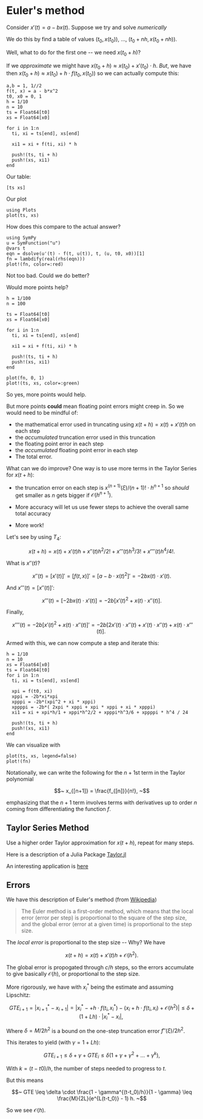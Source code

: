# Euler's method

Consider $x'(t) = a - b x(t)$. Suppose we try and solve *numerically*

We do this by find a table of values $(t_0, x(t_0))$, $\dots$, $(t_0 + nh, x(t_0+nh))$.

Well, what to do for the first one -- we need $x(t_0 + h)$?

If we *approximate* we might have $x(t_0 + h) \approx x(t_0) + x'(t_0) \cdot h$. *But*, we have then $x(t_0+h) \approx x(t_0) + h \cdot f(t_0, x(t_0))$ so we can actually compute this:

```
a,b = 1, 1//2
f(t, x) = a - b*x^2
t0, x0 = 0, 1
h = 1/10
n = 10
ts = Float64[t0]
xs = Float64[x0]

for i in 1:n
  ti, xi = ts[end], xs[end]

  xi1 = xi + f(ti, xi) * h

  push!(ts, ti + h)
  push!(xs, xi1)
end
```

Our table:

```
[ts xs]
```

Our plot

```
using Plots
plot(ts, xs)
```

How does this compare to the actual answer?

```
using SymPy
u = SymFunction("u")
@vars t
eqn = dsolve(u'(t) - f(t, u(t)), t, (u, t0, x0))[1]
fn = lambdify(real(rhs(eqn)))
plot!(fn, color=:red)
```

Not too bad. Could we do better?

Would more points help?

```
h = 1/100
n = 100

ts = Float64[t0]
xs = Float64[x0]

for i in 1:n
  ti, xi = ts[end], xs[end]

  xi1 = xi + f(ti, xi) * h

  push!(ts, ti + h)
  push!(xs, xi1)
end

plot(fn, 0, 1)
plot!(ts, xs, color=:green)
```

So yes, more points would help.

But more points **could** mean floating point errors might creep in. So we would need to be mindful of:

* the mathematical error used in truncating using $x(t+h) = x(t) + x'(t) h$ on each step
* the *accumulated* truncation error used in this truncation
* the floating point error in each step
* the *accumulated* floating point error in each step
* The total error.


What can we do improve? One way is to use more terms in the Taylor Series for $x(t+h)$:

* the truncation error on each step is $x^{(n+1)}(\xi)/(n+1)! \cdot h^{n+1}$ so *should* get smaller as $n$ gets bigger if $\mathcal{O}(h^{n+1})$.

* More accuracy will let us use fewer steps to achieve the overall same total accuracy

* More work!

Let's see by using $T_4$:

$$~
x(t+h) = x(t) + x'(t) h + x''(t)h^2/2! + x'''(t) h^3/3! + x''''(t)h^4/4!.
~$$

What is $x''(t)$?

$$~
x''(t) = [x'(t)]' = [f(t,x)]' = [a - b\cdot x(t)^2]' =
-2bx(t) \cdot x'(t).
~$$

And $x'''(t) = [x''(t)]'$:

$$~
x'''(t) = [-2bx(t) \cdot x'(t)]= -2b[x'(t)^2 + x(t) \cdot x''(t)].
~$$

Finally,

$$~
x''''(t) = -2b[x'(t)^2 + x(t) \cdot x''(t)]' =
-2b[2x'(t)\cdot x''(t) + x'(t) \cdot x''(t) + x(t) \cdot x'''(t)].
~$$


Armed with this, we can now compute a step and iterate this:

```
h = 1/10
n = 10
xs = Float64[x0]
ts = Float64[t0]
for i in 1:n
  ti, xi = ts[end], xs[end]

  xpi = f(t0, xi)
  xppi = -2b*xi*xpi
  xpppi = -2b*(xpi^2 + xi * xppi)
  xppppi = -2b*( 2xpi * xppi + xpi * xppi + xi * xpppi)
  xi1 = xi + xpi*h/1 + xppi*h^2/2 + xpppi*h^3/6 + xppppi * h^4 / 24

  push!(ts, ti + h)
  push!(xs, xi1)
end
```

We can visualize with

```
plot(ts, xs, legend=false)
plot!(fn)
```

Notationally, we can write the following for the $n+1$st term in the Taylor polynomial

$$~
x_{[n+1]} = \frac{f_{[n]}}{n!},
~$$

emphasizing that the $n+1$ term involves terms with derivatives up to order $n$ coming from differentiating the function $f$.



## Taylor Series Method

Use a higher order Taylor approximation for $x(t+h)$, repeat for many steps.

Here is a description of a Julia Package [Taylor.jl](https://github.com/JuliaDiff/TaylorSeries.jl/blob/master/examples/1-KeplerProblem.ipynb)



An interesting application is [here](https://github.com/PerezHz/TaylorIntegration.jl/blob/master/examples/JuliaCon2017/TaylorIntegration_JuliaCon.ipynb)



## Errors


We have this description of Euler's method (from [Wikipedia](https://en.wikipedia.org/wiki/Euler_method))

> The Euler method is a first-order method, which means that the local error (error per step) is proportional to the square of the step size, and the global error (error at a given time) is proportional to the step size.


The *local error* is proportional to the step size -- Why? We have

$$~
x(t + h) = x(t) + x'(t) h + \mathcal{O}(h^2).
~$$

The global error is propogated through $c/h$ steps, so the errors accumulate to give basically $\mathcal{O}(h)$, or proportional to the step size.


More rigorously, we have with $x^*_i$ being the estimate and assuming Lipschitz:

$$~
GTE_{i+1} = |x^*_{i+1} - x_{i+1}| =
|x^*_i- + h \cdot f(t_i, x^*_i) -  (x_{i} + h \cdot f(t_i, x_i) + \mathcal{O}(h^2)| \leq
\delta + (1 + Lh) \cdot |x^*_i - x_i|,
~$$

Where $\delta = M/2 h^2$ is a bound on the one-step truncation error $f''(\xi)/2 h^2$.

This iterates to yield (with $\gamma = 1 + Lh$):

$$~
GTE_{i+1} \leq \delta + \gamma + GTE_{i} \leq \delta (1 + \gamma + \gamma^2 + \dots + \gamma^k),
~$$

With $k = (t - t0)/h$, the number of steps needed to progress to $t$.

But this means

$$~
GTE \leq \delta \cdot \frac{1 - \gamma^{(t-t_0)/h}}{1 - \gamma} \leq \frac{M}{2L}(e^{L(t-t_0)} - 1) h.
~$$

So we see $\mathcal{O}(h)$.
